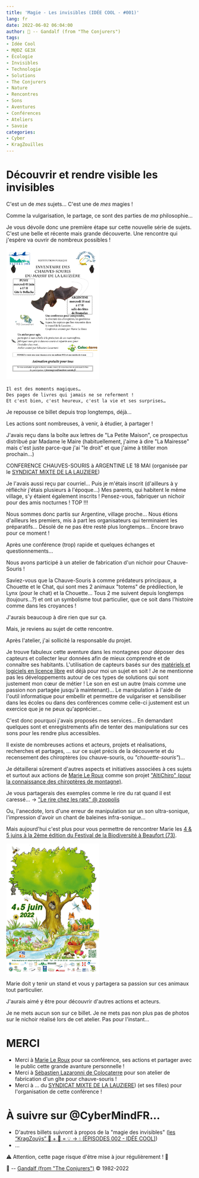 ```yaml
---
title: 'Magie - Les invisibles (IDÉE COOL - #001)'
lang: fr
date: 2022-06-02 06:04:00
author: 🧙 -- Gandalf (from "The Conjurers")
tags:
- Idée Cool
- M@DZ GE3X
- Écologie
- Invisibles
- Technologie
- Solutions
- The Conjurers
- Nature
- Rencontres
- Sons
- Aventures
- Conférences
- Ateliers
- Savoie
categories:
- Cyber
- KragZouïlles
---
```


# Découvrir et rendre visible les invisibles

C'est un de *mes* sujets…
C'est une de *mes* magies !

Comme la vulgarisation, le partage, ce sont des parties de *ma* philosophie…

Je vous dévoile donc une première étape sur cette nouvelle série de sujets.
C'est une belle et récente mais grande découverte.
Une rencontre qui j'espère va ouvrir de nombreux possibles !

<img src="/uploads/images/CHIRO/affiche-Chiro.jpg" width="250px" height="">

	Il est des moments magiques…
	Des pages de livres qui jamais ne se referment !
	Et c'est bien, c'est heureux, c'est la vie et ses surprises…

<!-- more -->

Je repousse ce billet depuis trop longtemps, déjà…

Les actions sont nombreuses, à venir, à étudier, à partager !

J'avais reçu dans la boîte aux lettres de "La Petite Maison", ce prospectus distribué par Madame le Maire (habituellement, j'aime à dire "La Mairesse" mais c'est juste parce-que j'ai "le droit" et que j'aime à titiller mon prochain…)

CONFERENCE CHAUVES-SOURIS à ARGENTINE LE 18 MAI (organisée par le [SYNDICAT MIXTE DE LA LAUZIERE](http://lauziere-savoie.fr/))

Je l'avais aussi reçu par courriel…
Puis je m'étais inscrit (d'ailleurs à y réfléchir j'étais plusieurs à l'époque…)
Mes parents, qui habitent le même village, s'y étaient également inscrits !
Pensez-vous, fabriquer un nichoir pour des amis nocturnes ! TOP !!!

Nous sommes donc partis sur Argentine, village proche…
Nous étions d'ailleurs les premiers, mis à part les organisateurs qui terminaient les préparatifs…
Désolé de ne pas être resté plus longtemps…
Encore bravo pour ce moment !

Après une conférence (trop) rapide et quelques échanges et questionnements…

Nous avons participé à un atelier de fabrication d'un nichoir pour Chauve-Souris !

Saviez-vous que la Chauve-Souris à comme prédateurs principaux, a Chouette et le Chat, qui sont mes 2 animaux "totems" de prédilection, le Lynx (pour le chat) et la Chouette…
Tous 2 me suivent depuis longtemps (toujours…?) et ont un symbolisme tout particulier, que ce soit dans l'histoire comme dans les croyances !

J'aurais beaucoup à dire rien que sur ça.

Mais, je reviens au sujet de cette rencontre.

Après l'atelier, j'ai sollicité la responsable du projet.

Je trouve fabuleux cette aventure dans les montagnes pour déposer des capteurs et collecter leur données afin de mieux comprendre et de connaître ses habitants.
L'utilisation de capteurs basés sur des [matériels et logiciels en licence libre](https://framagit.org/PiBatRecorderPojects) est déjà pour moi un sujet en soit !
Je ne mentionne pas les développements autour de ces types de solutions qui sont justement mon cœur de métier !
Le son en est un autre (mais comme une passion non partagée jusqu'à maintenant)…
Le manipulation à l'aide de l'outil informatique pour embellir et permettre de vulgariser et sensibiliser dans les écoles ou dans des conférences comme celle-ci justement est un exercice que je ne peux qu'apprécier…

C'est donc pourquoi j'avais proposés mes services…
En demandant quelques sont et enregistrements afin de tenter des manipulations sur ces sons pour les rendre plus accessibles.

Il existe de nombreuses actions et acteurs, projets et réalisations, recherches et partages, … sur ce sujet précis de la découverte et du recensement des chiroptères (ou chauve-souris, ou *"chouette-souris"*)…

Je détaillerai sûrement d'autres aspects et initiatives associées à ces sujets et surtout aux actions de [Marie Le Roux](http://mlr-environnement.fr/index.php) comme son projet ["AltiChiro" (pour la connaissance des chiroptères de montagne)](https://altichiromontagne.wixsite.com/projet/presentation).

Je vous partagerais des exemples comme le rire du rat quand il est caressé…
-> ["Le rire chez les rats" @ zoopolis](https://zoopolis.fr/decouvrir/les-animaux/le-rire-chez-les-rats/)

Ou, l'anecdote, lors d'une erreur de manipulation sur un son ultra-sonique, l'impression d'avoir un chant de baleines infra-sonique…

Mais aujourd'hui c'est plus pour vous permettre de rencontrer Marie les [4 & 5 juins à la 2ème édition du Festival de la Biodiversité à Beaufort (73)](https://www.aabeaufortain.org/?actualite=festival-de-la-biodiversite).

<img src="/uploads/images/CHIRO/affiche.jpg" width="250px" height="">

Marie doit y tenir un stand et vous y partagera sa passion sur ces animaux tout particulier.

J'aurais aimé y être pour découvrir d'autres actions et acteurs.

Je ne mets aucun son sur ce billet.
Je ne mets pas non plus pas de photos sur le nichoir réalisé lors de cet atelier.
Pas pour l'instant…

# MERCI

- Merci à [Marie Le Roux](http://mlr-environnement.fr) pour sa conférence, ses actions et partager avec le public cette grande avanture personnelle !
- Merci à [Sébastien Lazaronni de Colocaterre](https://www.colocaterre.com/) pour son atelier de fabrication d'un gîte pour chauve-souris !
- Merci à … du [SYNDICAT MIXTE DE LA LAUZIERE](http://lauziere-savoie.fr/)) (et ses filles) pour l'organisation de cette conférence !

# À suivre sur @CyberMindFR… #

- D'autres billets suivront à propos de la "magie des invisibles" ([les “KragZouÿs” 🤖 + 🎲 = 💡 -> 💧 (ÉPISODES 002 - IDÉE COOL)](https://cybermind.fr/tags/Idee-Cool/))
- …

⚠️ Attention, cette page risque d'être mise à jour régulièrement ! 👀

🧙 -- [Gandalf (from "The Conjurers")](mailto:Gandalf@Gk2.NET?subject=The%20Conjurers%20%3F) ©️ 1982-2022